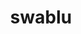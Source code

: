 ---
id: 333
title: swablu
types: [normal,flying]
image: https://raw.githubusercontent.com/PokeAPI/sprites/master/sprites/pokemon/333.png
---